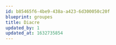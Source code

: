 ```yaml
---
id: b85465f6-4be9-438a-a423-6d300050c20f
blueprint: groupes
title: Diacre
updated_by: 1
updated_at: 1632735854
---
```

